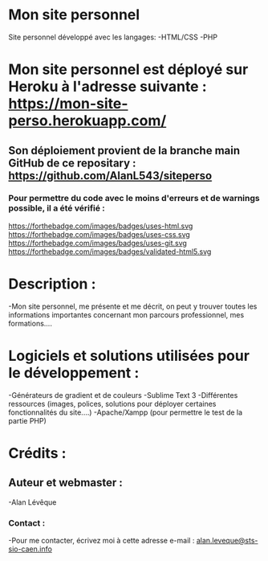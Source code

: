 # Mon site personnel
Site personnel développé avec les langages: 
-HTML/CSS
-PHP
# Mon site personnel est déployé sur Heroku à l'adresse suivante : https://mon-site-perso.herokuapp.com/
## Son déploiement provient de la branche main GitHub de ce repositary : https://github.com/AlanL543/siteperso
### Pour permettre du code avec le moins d'erreurs et de warnings possible, il a été vérifié : 
https://forthebadge.com/images/badges/uses-html.svg
https://forthebadge.com/images/badges/uses-css.svg
https://forthebadge.com/images/badges/uses-git.svg 
https://forthebadge.com/images/badges/validated-html5.svg
# Description : 
-Mon site personnel, me présente et me décrit, on peut y trouver toutes les informations importantes concernant mon parcours professionnel, mes formations....
# Logiciels et solutions utilisées pour le développement : 
-Générateurs de gradient et de couleurs
-Sublime Text 3
-Différentes ressources (images, polices, solutions pour déployer certaines fonctionnalités du site....)
-Apache/Xampp (pour permettre le test de la partie PHP)
# Crédits : 
## Auteur et webmaster : 
-Alan Lévêque
### Contact : 
-Pour me contacter, écrivez moi à cette adresse e-mail : alan.leveque@sts-sio-caen.info 